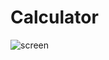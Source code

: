 # Calculator

![screen](https://user-images.githubusercontent.com/36191407/183333252-7a9c593f-5445-406e-876d-0eb4066cc731.png)
